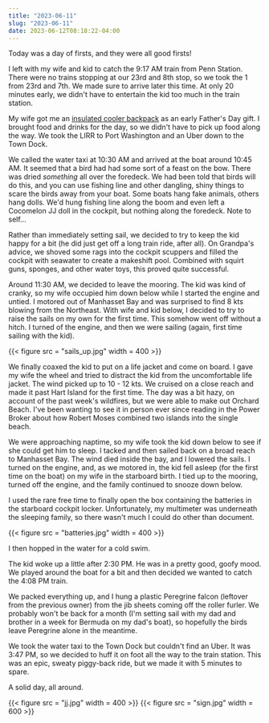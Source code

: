 ```yaml
---
title: "2023-06-11"
slug: "2023-06-11"
date: 2023-06-12T08:18:22-04:00
---
```


Today was a day of firsts, and they were all good firsts!

I left with my wife and kid to catch the 9:17 AM train from Penn Station. There were no trains stopping at our 23rd and 8th stop, so we took the 1 from 23rd and 7th. We made sure to arrive later this time. At only 20 minutes early, we didn't have to entertain the kid too much in the train station.

My wife got me an [insulated cooler backpack](https://www.hydroflask.com/20-l-day-escape-pack#color=Talus) as an early Father's Day gift. I brought food and drinks for the day, so we didn't have to pick up food along the way. We took the LIRR to Port Washington and an Uber down to the Town Dock.

We called the water taxi at 10:30 AM and arrived at the boat around 10:45 AM. It seemed that a bird had had some sort of a feast on the bow. There was dried _something_ all over the foredeck. We had been told that birds will do this, and you can use fishing line and other dangling, shiny things to scare the birds away from your boat. Some boats hang fake animals, others hang dolls. We'd hung fishing line along the boom and even left a Cocomelon JJ doll in the cockpit, but nothing along the foredeck. Note to self...

Rather than immediately setting sail, we decided to try to keep the kid happy for a bit (he did just get off a long train ride, after all). On Grandpa's advice, we shoved some rags into the cockpit scuppers and filled the cockpit with seawater to create a makeshift pool. Combined with squirt guns, sponges, and other water toys, this proved quite successful.

Around 11:30 AM, we decided to leave the mooring. The kid was kind of cranky, so my wife occupied him down below while I started the engine and untied. I motored out of Manhasset Bay and was surprised to find 8 kts blowing from the Northeast. With wife and kid below, I decided to try to raise the sails on my own for the first time. This somehow went off without a hitch. I turned of the engine, and then we were sailing (again, first time sailing with the kid).

{{< figure src = "sails_up.jpg" width = 400 >}}

We finally coaxed the kid to put on a life jacket and come on board. I gave my wife the wheel and tried to distract the kid from the uncomfortable life jacket. The wind picked up to 10 - 12 kts. We cruised on a close reach and made it past Hart Island for the first time. The day was a bit hazy, on account of the past week's wildfires, but we were able to make out Orchard Beach. I've been wanting to see it in person ever since reading in the Power Broker about how Robert Moses combined two islands into the single beach. 

We were approaching naptime, so my wife took the kid down below to see if she could get him to sleep. I tacked and then sailed back on a broad reach to Manhasset Bay. The wind died inside the bay, and I lowered the sails. I turned on the engine, and, as we motored in, the kid fell asleep (for the first time on the boat) on my wife in the starboard birth. I tied up to the mooring, turned off the engine, and the family continued to snooze down below.

I used the rare free time to finally open the box containing the batteries in the starboard cockpit locker. Unfortunately, my multimeter was underneath the sleeping family, so there wasn't much I could do other than document.

{{< figure src = "batteries.jpg" width = 400 >}}

I then hopped in the water for a cold swim.

The kid woke up a little after 2:30 PM. He was in a pretty good, goofy mood. We played around the boat for a bit and then decided we wanted to catch the 4:08 PM train. 

We packed everything up, and I hung a plastic Peregrine falcon (leftover from the previous owner) from the jib sheets coming off the roller furler. We probably won't be back for a month (I'm setting sail with my dad and brother in a week for Bermuda on my dad's boat), so hopefully the birds leave Peregrine alone in the meantime.

We took the water taxi to the Town Dock but couldn't find an Uber. It was 3:47 PM, so we decided to huff it on foot all the way to the train station. This was an epic, sweaty piggy-back ride, but we made it with 5 minutes to spare.

A solid day, all around.

{{< figure src = "jj.jpg" width = 400 >}}
{{< figure src = "sign.jpg" width = 600 >}}
